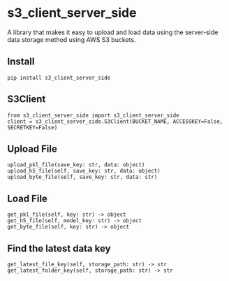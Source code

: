 # s3_client_server_side
A library that makes it easy to upload and load data using the server-side data storage method using AWS S3 buckets.



## Install

```
pip install s3_client_server_side
```

## S3Client

```
from s3_client_server_side import s3_client_server_side
client = s3_client_server_side.S3Client(BUCKET_NAME, ACCESSKEY=False, SECRETKEY=False)

```

## Upload File

```
upload_pkl_file(save_key: str, data: object)
upload_h5_file(self, save_key: str, data: object)
upload_byte_file(self, save_key: str, data: str)

```

## Load File

```
get_pkl_file(self, key: str) -> object
get_h5_file(self, model_key: str) -> object
get_byte_file(self, key: str) -> object

```

## Find the latest data key

```
get_latest_file_key(self, storage_path: str) -> str
get_latest_folder_key(self, storage_path: str) -> str

```

